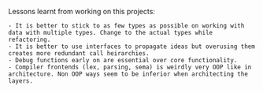 Lessons learnt from working on this projects:

    - It is better to stick to as few types as possible on working with data with multiple types. Change to the actual types while refactoring.
    - It is better to use interfaces to propagate ideas but overusing them creates more redundant call heirarchies.
    - Debug functions early on are essential over core functionality. 
    - Compiler frontends (lex, parsing, sema) is weirdly very OOP like in architecture. Non OOP ways seem to be inferior when architecting the layers. 

